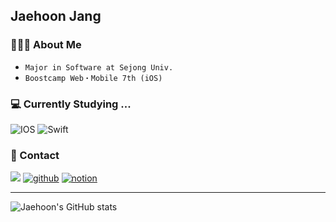 ## Jaehoon Jang

### 🙋🏻‍♂️ About Me
- `Major in Software at Sejong Univ.`
- `Boostcamp Web・Mobile 7th (iOS)`

### 💻 Currently Studying ...

<img alt="IOS" src="https://img.shields.io/badge/-IOS-000?style=flat-square&logo=apple&logoColor=ffffff" /> <img alt="Swift" src="https://img.shields.io/badge/-Swift-FA7343?style=flat-square&logo=Swift&logoColor=white" />
<br>

### 📮 Contact
 <a href="mailto:trumanfromkorea@gmail.com"><img src="https://img.shields.io/badge/Gmail-d14836?style=flat-square&logo=Gmail&logoColor=white&link=trumanfromkorea@gmail.com"/></a>
<a href="https://trumanfromkorea.tistory.com/"><img alt="github" src="https://img.shields.io/badge/-Blog-181717?style=flat-square&logoColor=white" /></a>
<a href="https://trumanfromkorea.notion.site/Jaehoon-Jang-61a20844c5de42ba834609d9b11ad0de"><img alt="notion" src="https://img.shields.io/badge/-Resume-181717?style=flat-square&logoColor=white" /></a>

---

![Jaehoon's GitHub stats](https://github-readme-stats.vercel.app/api?username=trumanfromkorea&show_icons=true&count_private=true)
